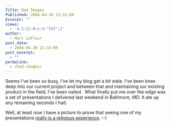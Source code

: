 ```yaml
---
Title: Bad Images
Published: 2004-04-30 21:33:00
Excerpt: ""
views:
  - 'a:1:{i:0;s:3:"157";}'
author:
  - Marc LaFleur
post_date:
  - 2004-04-30 21:33:00
post_excerpt:
  - ""
permalink:
  - /bad-images/
---
```

<div>
<p>Seems I&#8217;ve been so busy, I&#8217;ve let my blog get a bit stale. I&#8217;ve been knee deep into our current project and between that and maintaining our existing product in the field; I&#8217;ve been nailed. &nbsp;What finally put me over the edge was a set of presentations I delivered last weekend in Baltimore, MD. It ate up any remaining seconds I had. &nbsp;</p>
<p>Well, at least now I have a picture to prove that seeing one of my presentations <a href="http://dev.genesisfour.com/images/marclafleur_4_2004.jpg" target=_blank>really is a religious experience</a>. :-)</p></div>